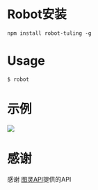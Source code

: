 # Robot安装
```
npm install robot-tuling -g
```
# Usage
```
$ robot
```
# 示例
![](https://i.loli.net/2017/11/06/5a001a7141f22.png)

# 感谢

感谢 [图灵API](http://www.tuling123.com/help/h_cent_webapi.jhtml?nav=doc)提供的API
